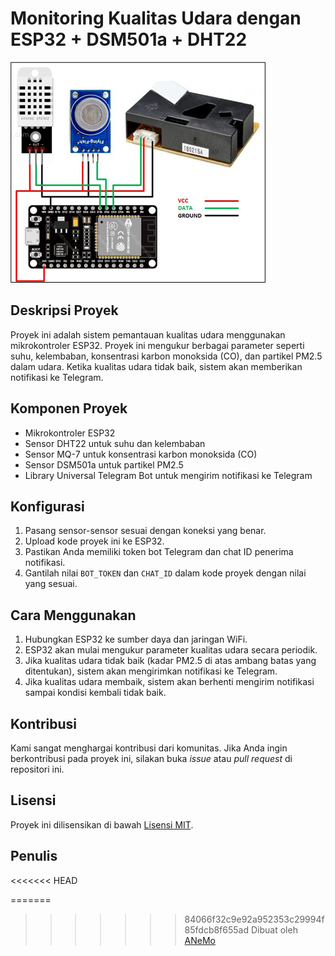 # Monitoring Kualitas Udara dengan ESP32 + DSM501a + DHT22

![ESP32](https://github.com/Anemo27/Sistem_Monitoring_Udara/blob/main/Skema.png)

## Deskripsi Proyek

Proyek ini adalah sistem pemantauan kualitas udara menggunakan mikrokontroler ESP32. Proyek ini mengukur berbagai parameter seperti suhu, kelembaban, konsentrasi karbon monoksida (CO), dan partikel PM2.5 dalam udara. Ketika kualitas udara tidak baik, sistem akan memberikan notifikasi ke Telegram.

## Komponen Proyek

- Mikrokontroler ESP32
- Sensor DHT22 untuk suhu dan kelembaban
- Sensor MQ-7 untuk konsentrasi karbon monoksida (CO)
- Sensor DSM501a untuk partikel PM2.5
- Library Universal Telegram Bot untuk mengirim notifikasi ke Telegram

## Konfigurasi

1. Pasang sensor-sensor sesuai dengan koneksi yang benar.
2. Upload kode proyek ini ke ESP32.
3. Pastikan Anda memiliki token bot Telegram dan chat ID penerima notifikasi.
4. Gantilah nilai `BOT_TOKEN` dan `CHAT_ID` dalam kode proyek dengan nilai yang sesuai.

## Cara Menggunakan

1. Hubungkan ESP32 ke sumber daya dan jaringan WiFi.
2. ESP32 akan mulai mengukur parameter kualitas udara secara periodik.
3. Jika kualitas udara tidak baik (kadar PM2.5 di atas ambang batas yang ditentukan), sistem akan mengirimkan notifikasi ke Telegram.
4. Jika kualitas udara membaik, sistem akan berhenti mengirim notifikasi sampai kondisi kembali tidak baik.

## Kontribusi

Kami sangat menghargai kontribusi dari komunitas. Jika Anda ingin berkontribusi pada proyek ini, silakan buka _issue_ atau _pull request_ di repositori ini.

## Lisensi

Proyek ini dilisensikan di bawah [Lisensi MIT](LICENSE).

## Penulis
<<<<<<< HEAD

=======
>>>>>>> 84066f32c9e92a952353c29994f85fdcb8f655ad
Dibuat oleh [ANeMo](https://github.com/Anemo27)
